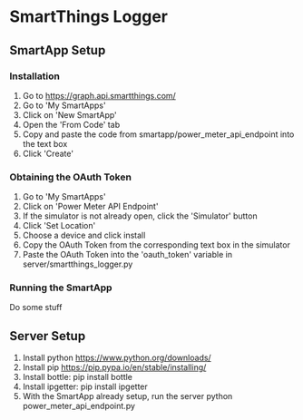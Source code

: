 SmartThings Logger
==================

SmartApp Setup
--------------

### Installation

1. Go to https://graph.api.smartthings.com/
2. Go to 'My SmartApps'
3. Click on 'New SmartApp'
4. Open the 'From Code' tab
5. Copy and paste the code from smartapp/power_meter_api_endpoint into the text box
6. Click 'Create'

### Obtaining the OAuth Token

1. Go to 'My SmartApps'
2. Click on 'Power Meter API Endpoint'
3. If the simulator is not already open, click the 'Simulator' button
4. Click 'Set Location'
5. Choose a device and click install
6. Copy the OAuth Token from the corresponding text box in the simulator
7. Paste the OAuth Token into the 'oauth_token' variable in server/smartthings_logger.py

### Running the SmartApp

Do some stuff

Server Setup
------------

1. Install python https://www.python.org/downloads/
2. Install pip https://pip.pypa.io/en/stable/installing/
3. Install bottle:
    pip install bottle
4. Install ipgetter:
    pip install ipgetter
5. With the SmartApp already setup, run the server
		python power_meter_api_endpoint.py
